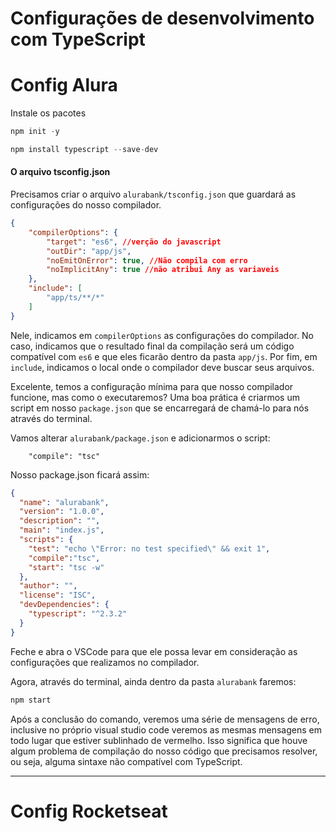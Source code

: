 <h1> Configurações de desenvolvimento com TypeScript</h1>

# Config Alura

Instale os pacotes 

```js
npm init -y

npm install typescript --save-dev
```

#### O arquivo tsconfig.json

Precisamos criar o arquivo `alurabank/tsconfig.json` que guardará as configurações do nosso compilador.

```json
{
    "compilerOptions": {
        "target": "es6", //verção do javascript
        "outDir": "app/js",
        "noEmitOnError": true, //Não compila com erro
        "noImplicitAny": true //não atribui Any as variaveis
    },
    "include": [
        "app/ts/**/*"
    ]
}
```

Nele, indicamos em `compilerOptions` as configurações do compilador. No caso, indicamos que o resultado final da compilação será um código compatível com `es6` e que eles ficarão dentro da pasta `app/js`. Por fim, em `include`, indicamos o local onde o compilador deve buscar seus arquivos.

Excelente, temos a configuração mínima para que nosso compilador funcione, mas como o executaremos? Uma boa prática é criarmos um script em nosso `package.json` que se encarregará de chamá-lo para nós através do terminal.

Vamos alterar `alurabank/package.json` e adicionarmos o script:

```
    "compile": "tsc"
```

Nosso package.json ficará assim:

```json
{
  "name": "alurabank",
  "version": "1.0.0",
  "description": "",
  "main": "index.js",
  "scripts": {
    "test": "echo \"Error: no test specified\" && exit 1",
    "compile":"tsc",
    "start": "tsc -w"
  },
  "author": "",
  "license": "ISC",
  "devDependencies": {
    "typescript": "^2.3.2"
  }
}
```

Feche e abra o VSCode para que ele possa levar em consideração as configurações que realizamos no compilador.

Agora, através do terminal, ainda dentro da pasta `alurabank` faremos:

```js
npm start
```

Após a conclusão do comando, veremos uma série de mensagens de erro, inclusive no próprio visual studio code veremos as mesmas mensagens em todo lugar que estiver sublinhado de vermelho. Isso significa que houve algum problema de compilação do nosso código que precisamos resolver, ou seja, alguma sintaxe não compatível com TypeScript.

----

# Config Rocketseat

